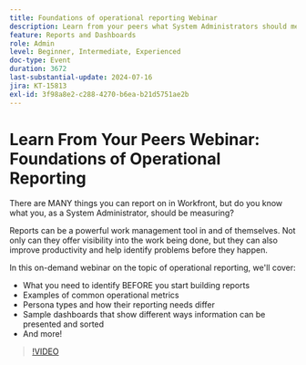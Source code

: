 ```yaml
---
title: Foundations of operational reporting Webinar
description: Learn from your peers what System Administrators should measure in Workfront. Discover key metrics, reporting needs, and sample dashboards in our on-demand webinar.
feature: Reports and Dashboards
role: Admin
level: Beginner, Intermediate, Experienced
doc-type: Event
duration: 3672
last-substantial-update: 2024-07-16
jira: KT-15813
exl-id: 3f98a8e2-c288-4270-b6ea-b21d5751ae2b
---
```

# Learn From Your Peers Webinar: Foundations of Operational Reporting

There are MANY things you can report on in Workfront, but do you know what you, as a System Administrator, should be measuring?   

Reports can be a powerful work management tool in and of themselves. Not only can they offer visibility into the work being done, but they can also improve productivity and help identify problems before they happen. 

In this on-demand webinar on the topic of operational reporting, we'll cover:

* What you need to identify BEFORE you start building reports
* Examples of common operational metrics
* Persona types and how their reporting needs differ
* Sample dashboards that show different ways information can be presented and sorted
* And more!

>[!VIDEO](https://video.tv.adobe.com/v/3431007/?learn=on)
